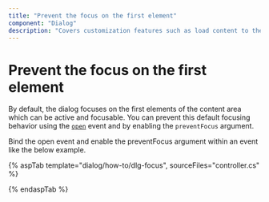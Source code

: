 ```yaml
---
title: "Prevent the focus on the first element"
component: "Dialog"
description: "Covers customization features such as load content to the dialog from external sources, built-in alert, and confirmation model dialog."
---
```


# Prevent the focus on the first element

By default, the dialog focuses on the first elements of the content area which can be active and focusable. You can prevent this default focusing behavior using the [`open`](https://help.syncfusion.com/cr/aspnetcore-js2/Syncfusion.EJ2.Popups.Dialog.html#Syncfusion_EJ2_Popups_Dialog_Open) event and by enabling the `preventFocus` argument.

Bind the open event and enable the preventFocus argument within an event like the below example.

{% aspTab template="dialog/how-to/dlg-focus", sourceFiles="controller.cs" %}

{% endaspTab %}